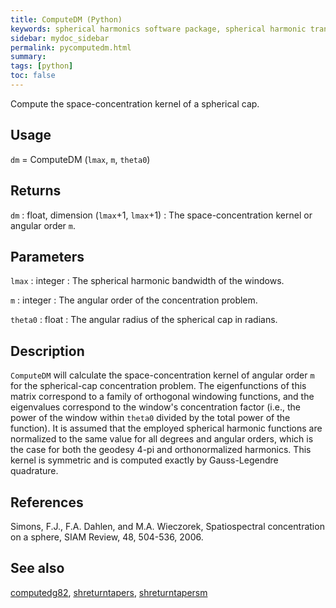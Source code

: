 ```yaml
---
title: ComputeDM (Python)
keywords: spherical harmonics software package, spherical harmonic transform, legendre functions, multitaper spectral analysis, fortran, Python, gravity, magnetic field
sidebar: mydoc_sidebar
permalink: pycomputedm.html
summary:
tags: [python]
toc: false
---
```


Compute the space-concentration kernel of a spherical cap.

## Usage

`dm` = ComputeDM (`lmax`, `m`, `theta0`)

## Returns

`dm` : float, dimension (`lmax`+1, `lmax`+1)
:   The space-concentration kernel or angular order `m`.

## Parameters

`lmax` : integer
:   The spherical harmonic bandwidth of the windows.

`m` : integer
:   The angular order of the concentration problem.

`theta0` : float
:   The angular radius of the spherical cap in radians.

## Description

`ComputeDM` will calculate the space-concentration kernel of angular order `m` for the spherical-cap concentration problem. The eigenfunctions of this matrix correspond to a family of orthogonal windowing functions, and the eigenvalues correspond to the window's concentration factor (i.e., the power of the window within `theta0` divided by the total power of the function). It is assumed that the employed spherical harmonic functions are normalized to the same value for all degrees and angular orders, which is the case for both the geodesy 4-pi and orthonormalized harmonics. This kernel is symmetric and is computed exactly by Gauss-Legendre quadrature.

## References

Simons, F.J., F.A. Dahlen, and M.A. Wieczorek, Spatiospectral concentration on a sphere, SIAM Review, 48, 504-536, 2006.

## See also

[computedg82](pycomputedg82.html), [shreturntapers](pyshreturntapers.html), [shreturntapersm](pyshreturntapersm.html)
